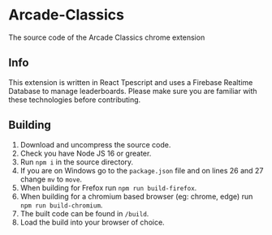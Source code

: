 # Arcade-Classics

The source code of the Arcade Classics chrome extension

## Info

This extension is written in React Tpescript and uses a Firebase Realtime Database to manage leaderboards. Please make sure you are familiar with these technologies before contributing.

## Building

1. Download and uncompress the source code.
2. Check you have Node JS 16 or greater.
3. Run `npm i` in the source directory.
4. If you are on Windows go to the `package.json` file and on lines 26 and 27 change `mv` to `move`.
5. When building for Frefox run `npm run build-firefox`.
6. When building for a chromium based browser (eg: chrome, edge) run `npm run build-chromium`.
7. The built code can be found in `/build`.
8. Load the build into your browser of choice.
